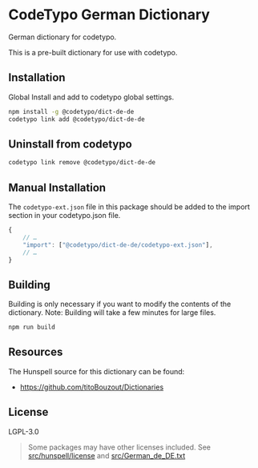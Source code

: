 # CodeTypo German Dictionary

German dictionary for codetypo.

This is a pre-built dictionary for use with codetypo.

## Installation

Global Install and add to codetypo global settings.

```sh
npm install -g @codetypo/dict-de-de
codetypo link add @codetypo/dict-de-de
```

## Uninstall from codetypo

```sh
codetypo link remove @codetypo/dict-de-de
```

## Manual Installation

The `codetypo-ext.json` file in this package should be added to the import section in your codetypo.json file.

```javascript
{
    // …
    "import": ["@codetypo/dict-de-de/codetypo-ext.json"],
    // …
}
```

## Building

Building is only necessary if you want to modify the contents of the dictionary. Note: Building will take a few minutes for large files.

```sh
npm run build
```

## Resources

The Hunspell source for this dictionary can be found:

- https://github.com/titoBouzout/Dictionaries

## License

LGPL-3.0

> Some packages may have other licenses included.
> See [src/hunspell/license](https://github.com/khulnasoft/codetypo/blob/main/dictionaries/de_DE/src/hunspell/license) and [src/German_de_DE.txt](https://github.com/khulnasoft/codetypo/blob/main/dictionaries/de_DE/src/German_de_DE.txt)
